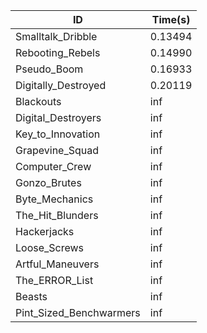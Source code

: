 |ID|Time(s)|
|-|-|
|Smalltalk_Dribble|0.13494|
|Rebooting_Rebels|0.14990|
|Pseudo_Boom|0.16933|
|Digitally_Destroyed|0.20119|
|Blackouts|inf|
|Digital_Destroyers|inf|
|Key_to_Innovation|inf|
|Grapevine_Squad|inf|
|Computer_Crew|inf|
|Gonzo_Brutes|inf|
|Byte_Mechanics|inf|
|The_Hit_Blunders|inf|
|Hackerjacks|inf|
|Loose_Screws|inf|
|Artful_Maneuvers|inf|
|The_ERROR_List|inf|
|Beasts|inf|
|Pint_Sized_Benchwarmers|inf|
